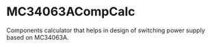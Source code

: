 # MC34063ACompCalc
Components calculator that helps in design of switching power supply based on MC34063A.
